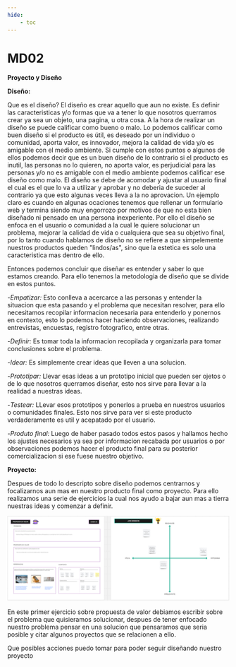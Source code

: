 ```yaml
---
hide:
    - toc
---
```


# MD02

<strong>Proyecto y Diseño</strong>

<strong>Diseño:</strong>

Que es el diseño?
El diseño es crear aquello que aun no existe. Es definir las caracteristicas y/o formas que va a tener lo que nosotros querramos crear ya sea un objeto, una pagina, u otra cosa.
A la hora de realizar un diseño se puede calificar como bueno o malo. Lo podemos calificar como buen diseño si el producto es útil, es deseado por un individuo o comunidad, aporta valor, es innovador, mejora la calidad de vida y/o es amigable con el medio ambiente. Si cumple con estos puntos o algunos de ellos podemos decir que es un buen diseño de lo contrario si el producto es inutil, las personas no lo quieren, no aporta valor, es perjudicial para las personas y/o no es amigable con el medio ambiente podemos calificar ese diseño como malo. El diseño se debe de acomodar y ajustar al usuario final el cual es el que lo va a utilizar y aprobar y no deberia de suceder al contrario ya que esto algunas veces lleva a la no aprovacion. Un ejemplo claro es cuando en algunas ocaciones tenemos que rellenar un formulario web y termina siendo muy engorrozo por motivos de que no esta bien diseñado ni pensado en una persona inexperiente. 
Por ello el diseño se enfoca en el usuario o comunidad a la cual le quiere solucionar un problema, mejorar la calidad de vida o cualquiera que sea su objetivo final, por lo tanto cuando hablamos de diseño no se refiere a que simpelemente nuestros productos queden "lindos/as", sino que la estetica es solo una caracteristica mas dentro de ello.

Entonces podemos concluir que diseñar es entender y saber lo que estamos creando. Para ello tenemos la metodologia de diseño que se divide en estos puntos.

-<em>Empatizar:</em> Esto conlleva a acercarce a las personas y entender la situacion que esta pasando y el problema que necesitan resolver, para ello necesitamos recopilar informacion necesaria para entenderlo y ponernos en contexto, esto lo podemos hacer haciendo observaciones, realizando entrevistas, encuestas, registro fotografico, entre otras.

-<em>Definir:</em> Es tomar toda la informacion recopilada y organizarla para tomar conclusiones sobre el problema.

-<em>Idear:</em> Es simplemente crear ideas que lleven a una solucion.

-<em>Prototipar:</em> Llevar esas ideas a un prototipo inicial que pueden ser ojetos o de lo que nosotros querramos diseñar, esto nos sirve para llevar a la realidad a nuestras ideas.

-<em>Testear:</em> LLevar esos prototipos y ponerlos a prueba en nuestros usuarios o comunidades finales. Esto nos sirve para ver si este producto verdaderamente es util y acepatado por el usuario.

-<em>Produto final:</em> Luego de haber pasado todos estos pasos y hallamos hecho los ajustes necesarios ya sea por informacion recabada por usuarios o por observaciones podemos hacer el producto final para su posterior comercializacion si ese fuese nuestro objetivo.


<strong>Proyecto:</strong>

Despues de todo lo descripto sobre diseño podemos centrarnos y focalizarnos aun mas en nuestro producto final como proyecto. Para ello realizamos una serie de ejercicios la cual nos ayudo a bajar aun mas a tierra nuestras ideas y comenzar a definir.


![](../images/MD02/Capturamiro1.PNG)

En este primer ejercicio sobre propuesta de valor debiamos escribir sobre el problema que quisieramos solucionar, despues de tener enfocado nuestro problema pensar en una solucion que pensaramos que seria posible y citar algunos proyectos que se relacionen a ello. 



Que posibles acciones puedo tomar para poder seguir diseñando nuestro proyecto




